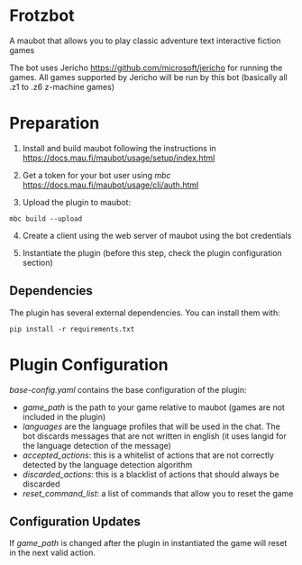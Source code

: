 # Frotzbot

A maubot that allows you to play classic adventure text interactive fiction games

The bot uses Jericho https://github.com/microsoft/jericho for running the games. All games supported by Jericho will be run by this bot (basically all .z1 to .z6 z-machine games)

# Preparation

1) Install and build maubot following the instructions in https://docs.mau.fi/maubot/usage/setup/index.html

2) Get a token for your bot user using *mbc* https://docs.mau.fi/maubot/usage/cli/auth.html

3) Upload the plugin to maubot:

```
mbc build --upload
```

4) Create a client using the web server of maubot using the bot credentials

5) Instantiate the plugin (before this step, check the plugin configuration section)

## Dependencies

The plugin has several external dependencies. You can install them with:

```
pip install -r requirements.txt
```


# Plugin Configuration

*base-config.yaml* contains the base configuration of the plugin:


* *game_path* is the path to your game relative to maubot (games are not included in the plugin)
* *languages* are the language profiles that will be used in the chat. The bot discards messages that are not written in english (it uses langid for the language detection of the message)
* *accepted_actions*: this is a whitelist of actions that are not correctly detected by the language detection algorithm
* *discarded_actions*: this is a blacklist of actions that should always be discarded
* *reset_command_list*: a list of commands that allow you to reset the game



## Configuration Updates

If *game_path* is changed after the plugin in instantiated the game will reset in the next valid action. 











